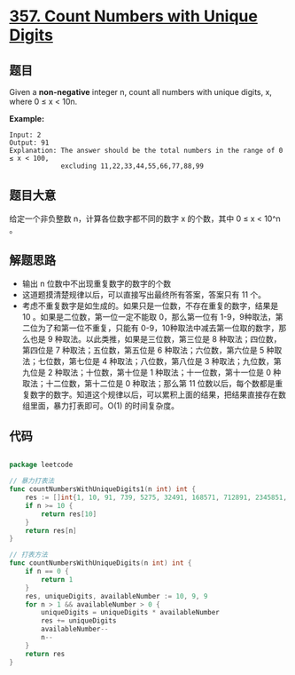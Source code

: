 # [357. Count Numbers with Unique Digits](https://leetcode.com/problems/count-numbers-with-unique-digits/)


## 题目

Given a **non-negative** integer n, count all numbers with unique digits, x, where 0 ≤ x < 10n.

**Example:**

    Input: 2
    Output: 91 
    Explanation: The answer should be the total numbers in the range of 0 ≤ x < 100, 
                 excluding 11,22,33,44,55,66,77,88,99


## 题目大意

给定一个非负整数 n，计算各位数字都不同的数字 x 的个数，其中 0 ≤ x < 10^n 。




## 解题思路

- 输出 n 位数中不出现重复数字的数字的个数
- 这道题摸清楚规律以后，可以直接写出最终所有答案，答案只有 11 个。
- 考虑不重复数字是如生成的。如果只是一位数，不存在重复的数字，结果是 10 。如果是二位数，第一位一定不能取 0，那么第一位有 1-9，9种取法，第二位为了和第一位不重复，只能有 0-9，10种取法中减去第一位取的数字，那么也是 9 种取法。以此类推，如果是三位数，第三位是 8 种取法；四位数，第四位是 7 种取法；五位数，第五位是 6 种取法；六位数，第六位是 5 种取法；七位数，第七位是 4 种取法；八位数，第八位是 3 种取法；九位数，第九位是 2 种取法；十位数，第十位是 1 种取法；十一位数，第十一位是 0 种取法；十二位数，第十二位是 0 种取法；那么第 11 位数以后，每个数都是重复数字的数字。知道这个规律以后，可以累积上面的结果，把结果直接存在数组里面，暴力打表即可。O(1) 的时间复杂度。



## 代码

```go

package leetcode

// 暴力打表法
func countNumbersWithUniqueDigits1(n int) int {
	res := []int{1, 10, 91, 739, 5275, 32491, 168571, 712891, 2345851, 5611771, 8877691}
	if n >= 10 {
		return res[10]
	}
	return res[n]
}

// 打表方法
func countNumbersWithUniqueDigits(n int) int {
	if n == 0 {
		return 1
	}
	res, uniqueDigits, availableNumber := 10, 9, 9
	for n > 1 && availableNumber > 0 {
		uniqueDigits = uniqueDigits * availableNumber
		res += uniqueDigits
		availableNumber--
		n--
	}
	return res
}

```